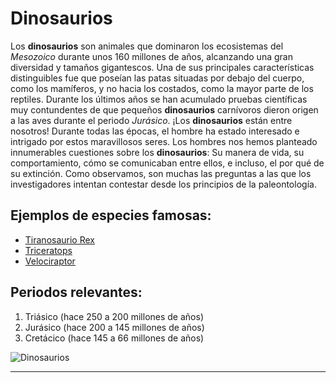 # Dinosaurios

Los **dinosaurios** son animales que dominaron los ecosistemas del *Mesozoico* durante unos 160 millones de años, alcanzando una gran diversidad y tamaños gigantescos. Una de sus principales características distinguibles fue que poseían las patas situadas por debajo del cuerpo, como los mamíferos, y no hacia los costados, como la mayor parte de los reptiles. Durante los últimos años se han acumulado pruebas científicas muy contundentes de que pequeños **dinosaurios** carnívoros dieron origen a las aves durante el periodo *Jurásico*. ¡Los **dinosaurios** están entre nosotros! Durante todas las épocas, el hombre ha estado interesado e intrigado por estos maravillosos seres. Los hombres nos hemos planteado innumerables cuestiones sobre los **dinosaurios**: Su manera de vida, su comportamiento, cómo se comunicaban entre ellos, e incluso, el por qué de su extinción. Como observamos, son muchas las preguntas a las que los investigadores intentan contestar desde los principios de la paleontología.

## Ejemplos de especies famosas:

- [Tiranosaurio Rex](./tiranosaurio.md)
- [Triceratops](./triceratops.md)
- [Velociraptor](./velociraptor.md)

## Periodos relevantes:

1. Triásico (hace 250 a 200 millones de años)
2. Jurásico (hace 200 a 145 millones de años)
3. Cretácico (hace 145 a 66 millones de años)

![Dinosaurios](https://www.dinosaur.org/wp-content/uploads/2024/08/illustration-featuring-a-variety-of-sauropodomorph-dinosaurs-in-a-lush-Jurassic-landscape-1024x574.png)


----
[Just the Docs]: https://just-the-docs.github.io/just-the-docs/
[GitHub Pages]: https://docs.github.com/en/pages
[README]: https://github.com/just-the-docs/just-the-docs-template/blob/main/README.md
[Jekyll]: https://jekyllrb.com
[GitHub Pages / Actions workflow]: https://github.blog/changelog/2022-07-27-github-pages-custom-github-actions-workflows-beta/
[use this template]: https://github.com/just-the-docs/just-the-docs-template/generate

